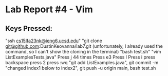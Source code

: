 # Lab Report #4 - Vim

## Keys Pressed:
"ssh cs15lfa23nk@ieng6.ucsd.edu" <enter>
"git clone git@github.com:DustinKeovanna/lab7.git <enter>
(unfortunately, I already used the command, so I can't show the cloning in the terminal) 
"bash  test.sh" <enter>
"vim ListExamplesTests.java"
Press j 44 times Press e3 Press l Press i press backspace press 2 press :wq "git add ListExamples.java", git commit -m "changed index1 below to index2", git push -u origin main, bash test.sh
